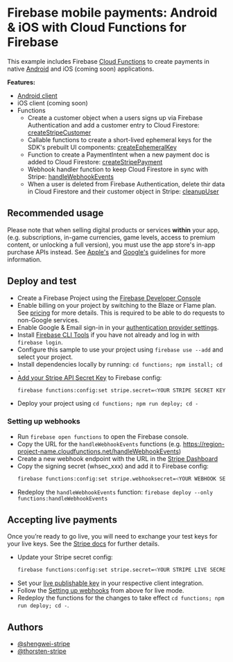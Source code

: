 # Firebase mobile payments: Android & iOS with Cloud Functions for Firebase

This example includes Firebase [Cloud Functions](/functions) to create payments in native [Android](/android) and iOS (coming soon) applications.

**Features:**

- [Android client](/android)
- iOS client (coming soon)
- Functions
  - Create a customer object when a users signs up via Firebase Authentication and add a customer entry to Cloud Firestore: [createStripeCustomer](/functions/index.js#L32)
  - Callable functions to create a short-lived ephemeral keys for the SDK's prebuilt UI components: [createEphemeralKey](/functions/index.js#49)
  - Function to create a PaymentIntent when a new payment doc is added to Cloud Firestore: [createStripePayment](/functions/index.js#81)
  - Webhook handler function to keep Cloud Firestore in sync with Stripe: [handleWebhookEvents](/functions/index.js#137)
  - When a user is deleted from Firebase Authentication, delete thir data in Cloud Firestore and their customer object in Stripe: [cleanupUser](/functions/index.js#193)

## Recommended usage

Please note that when selling digital products or services **within** your app, (e.g. subscriptions, in-game currencies, game levels, access to premium content, or unlocking a full version), you must use the app store's in-app purchase APIs instead. See [Apple's](https://developer.apple.com/app-store/review/guidelines/#payments) and [Google's](https://support.google.com/googleplay/android-developer/answer/9858738?hl=en&ref_topic=9857752) guidelines for more information.

## Deploy and test

- Create a Firebase Project using the [Firebase Developer Console](https://console.firebase.google.com)
- Enable billing on your project by switching to the Blaze or Flame plan. See [pricing](https://firebase.google.com/pricing/) for more details. This is required to be able to do requests to non-Google services.
- Enable Google & Email sign-in in your [authentication provider settings](https://console.firebase.google.com/project/_/authentication/providers).
- Install [Firebase CLI Tools](https://github.com/firebase/firebase-tools) if you have not already and log in with `firebase login`.
- Configure this sample to use your project using `firebase use --add` and select your project.
- Install dependencies locally by running: `cd functions; npm install; cd -`
- [Add your Stripe API Secret Key](https://dashboard.stripe.com/account/apikeys) to Firebase config:
  ```bash
  firebase functions:config:set stripe.secret=<YOUR STRIPE SECRET KEY>
  ```
- Deploy your project using `cd functions; npm run deploy; cd -`

### Setting up webhooks

- Run `firebase open functions` to open the Firebase console.
- Copy the URL for the `handleWebhookEvents` functions (e.g. https://region-project-name.cloudfunctions.net/handleWebhookEvents)
- Create a new webhook endpoint with the URL in the [Stripe Dashboard](https://dashboard.stripe.com/webhooks)
- Copy the signing secret (whsec_xxx) and add it to Firebase config:
  ```bash
  firebase functions:config:set stripe.webhooksecret=<YOUR WEBHOOK SECRET>
  ```
- Redeploy the `handleWebhookEvents` function: `firebase deploy --only functions:handleWebhookEvents`

## Accepting live payments

Once you’re ready to go live, you will need to exchange your test keys for your live keys. See the [Stripe docs](https://stripe.com/docs/keys) for further details.

- Update your Stripe secret config:
  ```bash
  firebase functions:config:set stripe.secret=<YOUR STRIPE LIVE SECRET KEY>
  ```
- Set your [live publishable key](https://dashboard.stripe.com/account/apikeys) in your respective client integration.
- Follow the [Setting up webhooks](#Setting-up-webhooks) from above for live mode.
- Redeploy the functions for the changes to take effect `cd functions; npm run deploy; cd -`.

## Authors

- [@shengwei-stripe](https://twitter.com/wushengwei2000)
- [@thorsten-stripe](https://twitter.com/thorwebdev)
